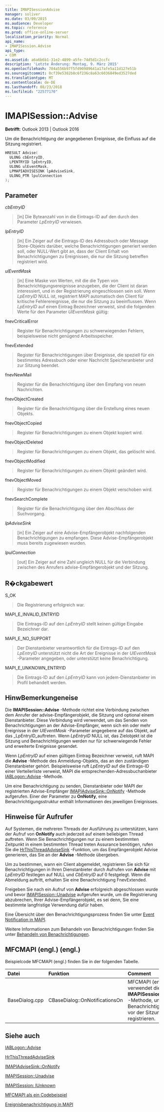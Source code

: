 ```yaml
---
title: IMAPISessionAdvise
manager: soliver
ms.date: 03/09/2015
ms.audience: Developer
ms.topic: reference
ms.prod: office-online-server
localization_priority: Normal
api_name:
- IMAPISession.Advise
api_type:
- COM
ms.assetid: a6a6b6b1-31e2-4899-a5fe-74d5d1c2ccfc
description: 'Letzte Änderung: Montag, 9. März 2015'
ms.openlocfilehash: 704a556b97f5fd90989641a17afe5a11d127e51b
ms.sourcegitcommit: 0cf39e5382b8c6f236c8a63c6036849ed3527ded
ms.translationtype: MT
ms.contentlocale: de-DE
ms.lasthandoff: 08/23/2018
ms.locfileid: "22577170"
---
```

# <a name="imapisessionadvise"></a>IMAPISession::Advise

  
  
**Betrifft**: Outlook 2013 | Outlook 2016 
  
Um die Benachrichtigung der angegebenen Ereignisse, die Einfluss auf die Sitzung registriert.
  
```cpp
HRESULT Advise(
  ULONG cbEntryID,
  LPENTRYID lpEntryID,
  ULONG ulEventMask,
  LPMAPIADVISESINK lpAdviseSink,
  ULONG_PTR lpulConnection
);
```

## <a name="parameters"></a>Parameter

 _cbEntryID_
  
> [in] Die Byteanzahl von in die Eintrags-ID auf den durch den Parameter _LpEntryID_ verwiesen. 
    
 _lpEntryID_
  
> [in] Ein Zeiger auf die Eintrags-ID des Adressbuch oder Message Store-Objekts darüber, welche Benachrichtigungen generiert werden soll, oder NULL-Wert gibt an, dass der Client Erhalt von Benachrichtigungen zu Ereignissen, die nur die Sitzung betreffen registriert wird. 
    
 _ulEventMask_
  
> [in] Eine Maske von Werten, mit die die Typen von Benachrichtigungsereignisse anzugeben, die der Client ist daran interessiert, und in der Registrierung eingeschlossen sein soll. Wenn _LpEntryID_ NULL ist, registriert MAPI automatisch den Client für kritische Fehlerereignisse, die nur die Sitzung zu beeinflussen. Wenn _LpEntryID_ auf einen Eintrag Bezeichner verweist, sind die folgenden Werte für den Parameter _UlEventMask_ gültig: 
    
fnevCriticalError 
  
> Register für Benachrichtigungen zu schwerwiegenden Fehlern, beispielsweise nicht genügend Arbeitsspeicher.
    
fnevExtended 
  
> Register für Benachrichtigungen über Ereignisse, die speziell für ein bestimmtes Adressbuch oder einer Nachricht Speicheranbieter und zur Sitzung beendet.
    
fnevNewMail 
  
> Register für die Benachrichtigung über den Empfang von neuen Nachrichten. 
    
fnevObjectCreated 
  
> Register für die Benachrichtigung über die Erstellung eines neuen Objekts.
    
fnevObjectCopied
  
> Register für Benachrichtigungen zu einem Objekt kopiert wird.
    
fnevObjectDeleted
  
> Register für Benachrichtigungen zu einem Objekt, das gelöscht wird.
    
fnevObjectModified
  
> Register für Benachrichtigungen zu einem Objekt geändert wird.
    
fnevObjectMoved
  
> Register für Benachrichtigungen zu einem Objekt verschoben wird.
    
fnevSearchComplete
  
> Register für die Benachrichtigung über den Abschluss der Suchvorgang.
    
 _lpAdviseSink_
  
> [in] Ein Zeiger auf eine Advise-Empfängerobjekt nachfolgenden Benachrichtigungen zu empfangen. Diese Advise-Empfängerobjekt muss bereits zugewiesen wurden.
    
 _lpulConnection_
  
> [out] Ein Zeiger auf eine Zahl ungleich NULL für die Verbindung zwischen des Anrufers advise-Empfängerobjekt und der Sitzung.
    
## <a name="return-value"></a>R�ckgabewert

S_OK 
  
> Die Registrierung erfolgreich war.
    
MAPI_E_INVALID_ENTRYID 
  
> Die Eintrags-ID auf den _LpEntryID_ stellt keinen gültige Eingabe Bezeichner dar. 
    
MAPI_E_NO_SUPPORT 
  
> Der Dienstanbieter verantwortlich für die Eintrags-ID auf den _LpEntryID_ unterstützt nicht die Art der Ereignisse in der _UlEventMask_ -Parameter angegeben, oder unterstützt keine Benachrichtigung. 
    
MAPI_E_UNKNOWN_ENTRYID 
  
> Die Eintrags-ID auf den _LpEntryID_ kann von jedem-Dienstanbieter im Profil behandelt werden. 
    
## <a name="remarks"></a>HinwBemerkungeneise

Die **IMAPISession::Advise** -Methode richtet eine Verbindung zwischen dem Anrufer der advise-Empfängerobjekt, die Sitzung und optional einem Dienstanbieter. Diese Verbindung wird verwendet, um das Senden von Benachrichtigungen an der Advise-Empfänger, wenn sich ein oder mehr Ereignisse in der _UlEventMask_ -Parameter angegebene auf das Objekt, auf das _LpEntryID_auftreten. Wenn _LpEntryID_ NULL ist, das Zielobjekt ist die Sitzung und Benachrichtigungen werden nur für schwerwiegende Fehler und erweiterte Ereignisse gesendet. 
  
Wenn _LpEntryID_ auf einen gültigen Eintrag Bezeichner verweist, ruft MAPI die **Advise** -Methode des Anmeldung-Objekts, das an den zuständigen Dienstanbieter gehört. Beispielsweise ruft _LpEntryID_ auf die Eintrags-ID einer Verteilerliste verweist, MAPI die entsprechenden-Adressbuchanbieter [IABLogon::Advise](iablogon-advise.md) -Methode. 
  
Um eine Benachrichtigung zu senden, Dienstanbieter oder MAPI der registrierten Advise-Empfänger [IMAPIAdviseSink::OnNotify](imapiadvisesink-onnotify.md) -Methode aufgerufen. Einer der Parameter zu **OnNotify**, eine Benachrichtigungsstruktur enthält Informationen des jeweiligen Ereignisses.
  
## <a name="notes-to-callers"></a>Hinweise für Aufrufer

Auf Systemen, die mehreren Threads der Ausführung zu unterstützen, kann der Aufruf von **OnNotify** auch jederzeit auf einem beliebigen Thread auftreten. Wenn Sie Benachrichtigungen nur zu einem bestimmten Zeitpunkt in einem bestimmten Thread treten Assurance benötigen, rufen Sie die [HrThisThreadAdviseSink](hrthisthreadadvisesink.md) -Funktion, um das Empfängerobjekt Advise generieren, das Sie an der **Advise** -Methode übergeben. 
  
Um zu bestimmen, wann ein Client abgemeldet, registrieren Sie sich für Benachrichtigungen in Ihren Dienstanbieter durch Aufrufen von **Advise** mit _LpEntryID_ festlegen auf NULL und _CbEntryID_ auf 0 festgelegt. Wenn die Abmeldung auftritt, erhalten Sie eine Benachrichtigung FnevExtended. 
  
Freigeben Sie nach ein Aufruf von **Advise** erfolgreich abgeschlossen wurde und bevor [IMAPISession::Unadvise](imapisession-unadvise.md) aufgerufen wurde, um die Registrierung abzubrechen, Ihrer Advise-Empfängerobjekt, es sei denn, Sie eine bestimmte langfristige Verwendung dafür haben. 
  
Eine Übersicht über den Benachrichtigungsprozess finden Sie unter [Event Notification in MAPI](event-notification-in-mapi.md). 
  
Weitere Informationen zum Behandeln von Benachrichtigungen finden Sie unter [Behandeln von Benachrichtigungen](handling-notifications.md). 
  
## <a name="mfcmapi-reference"></a>MFCMAPI (engl.) (engl.)

Beispielcode MFCMAPI (engl.) finden Sie in der folgenden Tabelle.
  
|**Datei**|**Funktion**|**Comment**|
|:-----|:-----|:-----|
|BaseDialog.cpp  <br/> |CBaseDialog::OnNotificationsOn  <br/> |MFCMAPI (engl.) verwendet die **IMAPISession::Advise** -Methode, um für Benachrichtigungen vor der Sitzung zu registrieren.  <br/> |
   
## <a name="see-also"></a>Siehe auch



[IABLogon::Advise](iablogon-advise.md)
  
[HrThisThreadAdviseSink](hrthisthreadadvisesink.md)
  
[IMAPIAdviseSink::OnNotify](imapiadvisesink-onnotify.md)
  
[IMAPISession::Unadvise](imapisession-unadvise.md)
  
[IMAPISession: IUnknown](imapisessioniunknown.md)


[MFCMAPI als ein Codebeispiel](mfcmapi-as-a-code-sample.md)
  
[Ereignisbenachrichtigung in MAPI](event-notification-in-mapi.md)

